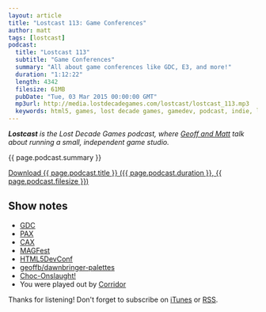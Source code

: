 ```yaml
---
layout: article
title: "Lostcast 113: Game Conferences"
author: matt
tags: [lostcast]
podcast:
  title: "Lostcast 113"
  subtitle: "Game Conferences"
  summary: "All about game conferences like GDC, E3, and more!"
  duration: "1:12:22"
  length: 4342
  filesize: 61MB
  pubDate: "Tue, 03 Mar 2015 00:00:00 GMT"
  mp3url: http://media.lostdecadegames.com/lostcast/lostcast_113.mp3
  keywords: html5, games, lost decade games, gamedev, podcast, indie, lostcast
---
```

_**Lostcast** is the Lost Decade Games podcast, where [Geoff and Matt](/about/) talk about running a small, independent game studio._

{{ page.podcast.summary }}

<a class="download-podcast" href="{{ page.podcast.mp3url }}">
	Download {{ page.podcast.title }} ({{ page.podcast.duration }}, {{ page.podcast.filesize }})
</a>

## Show notes

* [GDC](http://www.gdconf.com/)
* [PAX](http://www.paxsite.com/)
* [CAX](http://www.caextreme.org/)
* [MAGFest](http://magfest.org/)
* [HTML5DevConf](http://html5devconf.com/)
* [geoffb/dawnbringer-palettes](https://github.com/geoffb/dawnbringer-palettes)
* [Choc-Onslaught!](http://www.lostdecadegames.com/choc-onslaught/)
* You were played out by [Corridor](http://joshuamorse.bandcamp.com/track/corridor)

Thanks for listening! Don't forget to subscribe on [iTunes](http://itunes.apple.com/us/podcast/lostcast/id481950724) or [RSS](/lostcast.xml).
